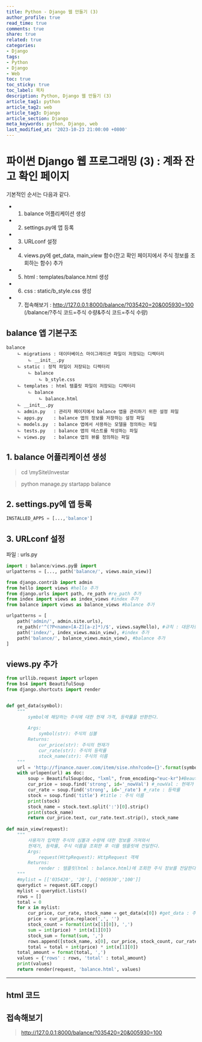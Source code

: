 ```yaml
---
title: Python - Django 웹 만들기 (3)
author_profile: true
read_time: true
comments: true
share: true
related: true
categories:
- Django
tags:
- Python
- Django
- Web
toc: true
toc_sticky: true
toc_label: 목차
description: Python, Django 웹 만들기 (3)
article_tag1: python
article_tag2: web
article_tag3: Django
article_section: Django
meta_keywords: python, Django, web
last_modified_at: '2023-10-23 21:00:00 +0800'
---
```



# 파이썬 Django 웹 프로그래밍 (3) : 계좌 잔고 확인 페이지

기본적인 순서는 다음과 같다.

- 1. balance 어플리케이션 생성
- 2. settings.py에 앱 등록
- 3. URLconf 설정
- 4. views.py에 get_data, main_view 함수(잔고 확인 페이지에서 주식 정보를 조회하는 함수) 추가
- 5. html : templates/balance.html 생성
- 6. css : static/b_style.css 생성
- 7. 접속해보기 : http://127.0.0.1:8000/balance/?035420=20&005930=100 (/balance/?주식 코드=주식 수량&주식 코드=주식 수량)

## balance 앱 기본구조
```
balance
    ㄴ migrations : 데이터베이스 마이그레이션 파일이 저장되는 디렉터리
        ㄴ __init__.py
    ㄴ static : 정적 파일이 저장되는 디렉터리
        ㄴ balance
            ㄴ b_style.css
    ㄴ templates : html 템플릿 파일이 저장되는 디렉터리
        ㄴ balance
            ㄴ balance.html
    ㄴ __init__.py
    ㄴ admin.py   : 관리자 페이지에서 balance 앱을 관리하기 위한 설정 파일
    ㄴ apps.py    : balance 앱의 정보를 저장하는 설정 파일
    ㄴ models.py  : balance 앱에서 사용하는 모델을 정의하는 파일
    ㄴ tests.py   : balance 앱의 테스트를 작성하는 파일
    ㄴ views.py   : balance 앱의 뷰를 정의하는 파일
```

## 1. balance 어플리케이션 생성

> cd \mySite\Investar

> python manage.py startapp balance

## 2. settings.py에 앱 등록
```py
INSTALLED_APPS = [...,'balance']
```

## 3. URLconf 설정
파일 : urls.py
```py
import : balance/views.py를 import
urlpatterns = [..., path('balance/', views.main_view)]
```


```py
from django.contrib import admin
from hello import views #hello 추가
from django.urls import path, re_path #re_path 추가
from index import views as index_views #index 추가
from balance import views as balance_views #balance 추가

urlpatterns = [
    path('admin/', admin.site.urls),
    re_path(r'^(?P<name>[A-Z][a-z]*)/$', views.sayHello), #규칙 : 대문자로 시작하고 소문자로 끝나는 문자열. # P: parameter <name>: name이라는 이름으로 파라미터를 받겠다.    
    path('index/', index_views.main_view), #index 추가
    path('balance/', balance_views.main_view), #balance 추가
]
```


## views.py 추가
```py
from urllib.request import urlopen
from bs4 import BeautifulSoup
from django.shortcuts import render


def get_data(symbol):
    """
        symbol에 해당하는 주식에 대한 현재 가격, 등락률을 반환한다.
        
        Args:
            symbol(str): 주식의 심볼
        Returns:
            cur_price(str): 주식의 현재가
            cur_rate(str): 주식의 등락률
            stock_name(str): 주식의 이름    
    """
    url = 'http://finance.naver.com/item/sise.nhn?code={}'.format(symbol)
    with urlopen(url) as doc:
        soup = BeautifulSoup(doc, "lxml", from_encoding="euc-kr")#BeautifulSoup : html을 파싱하는 라이브러리
        cur_price = soup.find('strong', id='_nowVal') #_nowVal : 현재가
        cur_rate = soup.find('strong', id='_rate') #_rate : 등락률
        stock = soup.find('title') #title : 주식 이름
        print(stock)
        stock_name = stock.text.split(':')[0].strip()
        print(stock_name)
        return cur_price.text, cur_rate.text.strip(), stock_name
    
def main_view(request):
    """
        사용자가 입력한 주식의 심볼과 수량에 대한 정보를 가져와서
        현재가, 등락률, 주식 이름을 조회한 후 이를 템플릿에 전달한다.
        Args:
            request(HttpRequest): HttpRequest 객체
        Returns:
            render : 템플릿(html : balance.html)에 조회한 주식 정보를 전달한다.            
    """
    #mylist = [['035420', '20'], ['005930','100']]
    querydict = request.GET.copy()
    mylist = querydict.lists()
    rows = []
    total = 0
    for x in mylist:
        cur_price, cur_rate, stock_name = get_data(x[0]) #get_data : 주식의 현재가, 등락률, 주식 이름을 조회
        price = cur_price.replace(',', '')
        stock_count = format(int(x[1][0]), ',')
        sum = int(price) * int(x[1][0])
        stock_sum = format(sum, ',')
        rows.append([stock_name, x[0], cur_price, stock_count, cur_rate, stock_sum])
        total = total + int(price) * int(x[1][0])
    total_amount = format(total, ',')
    values = {'rows' : rows, 'total' : total_amount}
    print(values)
    return render(request, 'balance.html', values)
```

------------    

## html 코드

<script src="https://gist.github.com/amirer21/58b7b4eecfe1a350e5d840fd18cedeb0.js"></script>

## 접속해보기

> http://127.0.0.1:8000/balance/?035420=20&005930=100


